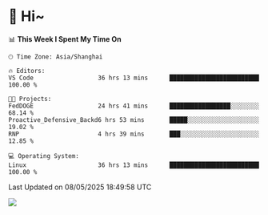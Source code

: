 # 👋 Hi~

<!--START_SECTION:waka-->
📊 **This Week I Spent My Time On** 

```text
🕑︎ Time Zone: Asia/Shanghai

🔥 Editors: 
VS Code                  36 hrs 13 mins      █████████████████████████   100.00 % 

🐱‍💻 Projects: 
FedDOGE                  24 hrs 41 mins      █████████████████░░░░░░░░   68.14 % 
Proactive_Defensive_Backd6 hrs 53 mins       █████░░░░░░░░░░░░░░░░░░░░   19.02 % 
RNP                      4 hrs 39 mins       ███░░░░░░░░░░░░░░░░░░░░░░   12.85 % 

💻 Operating System: 
Linux                    36 hrs 13 mins      █████████████████████████   100.00 % 
```


 Last Updated on 08/05/2025 18:49:58 UTC
<!--END_SECTION:waka-->

![](https://komarev.com/ghpvc/?username=lvdongyi&label=Profile%20views&color=0e75b6&style=flat)
<!---
lvdongyi/lvdongyi is a ✨ special ✨ repository because its `README.md` (this file) appears on your GitHub profile.
You can click the Preview link to take a look at your changes.
--->
